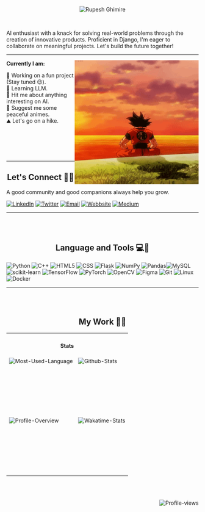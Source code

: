 <p align="center">
<img src="https://readme-typing-svg.herokuapp.com?font=Fira+Code&size=28&duration=3003&pause=500&center=true&vCenter=true&width=435&lines=Hey+there!;I+am+Rupesh+Ghimire.;Building+AI+based+products;Wanna+collaborate?;" alt="Rupesh Ghimire"  style="align:center"/>
</p>

<br>
<!-- <img src="https://github.com/rupeshghimire7/rupeshghimire7/blob/master/GithubCover.png" alt=" banner that says Rupesh Ghimire - Computer Engineering Undergrad, AI Enthusiast and Django Practitioner"> -->
<p>AI enthusiast with a knack for solving real-world problems through the creation of innovative products. Proficient in Django, I'm eager to collaborate on meaningful projects. Let's build the future together!</p> 
<hr>

<img align='right' src='https://github.com/rupeshghimire7/rupeshghimire7/blob/master/goku.gif' height="325" width="325"/>

<b>Currently I am:</b>
<br>
<ul style='list-style: none; padding-left: 0px'>
    <li>🔭 Working on a fun project (Stay tuned 😉).</li>
    <li>🧐 Learning LLM.</li>
    <li>💬 Hit me about anything interesting on AI.</li>
    <li>🍥 Suggest me some peaceful animes.</li>
    <li>⛰️ Let's go on a hike.</li>
</ul>
<br>
<br>
<br><br>
<hr>

<h2 align="center">  Let's Connect 🤝🌐</h2>
<p align="center">
  
A good community and good companions always help you grow.


[![LinkedIn](https://img.shields.io/badge/LinkedIn-%230077B5.svg?style=for-the-badge&logo=linkedin&logoColor=white)](https://linkedin.com/in/rupesh-ghimire7) [![Twitter](https://img.shields.io/badge/Twitter-%231DA1F2.svg?style=for-the-badge&logo=Twitter&logoColor=white)](https://twitter.com/_rupesh_7) [![Email](https://img.shields.io/badge/-Gmail-e51d0b?style=for-the-badge&logo=Gmail&logoColor=white)](mailto:rupeshghimire17@gmail.com) [![Webbsite](https://img.shields.io/badge/-Website-103?style=for-the-badge&logo=firefox&logoColor=white)](https://rupeshghimire7.github.io/Rupesh-Ghimire/) [![Medium](https://img.shields.io/badge/-Medium-721?style=for-the-badge&logo=hashnode&logoColor=white)](https://rupeshghimire7.medium.com) 
</p>

<hr>
<br>
<br>
<!-- Languages and Tools -->
<h2 align="center">  Language and Tools 💻🔧</h2>
<p align="center">
  
![Python](https://img.shields.io/badge/python-3670A0?style=for-the-badge&logo=python&logoColor=ffdd54) ![C++](https://img.shields.io/badge/c++-%2300599C.svg?style=for-the-badge&logo=c%2B%2B&logoColor=white) ![HTML5](https://img.shields.io/badge/html5-%23E34F26.svg?style=for-the-badge&logo=html5&logoColor=white) ![CSS](https://img.shields.io/badge/CSS-%23E34F26.svg?style=for-the-badge&logo=css3) ![Flask](https://img.shields.io/badge/flask-%23000.svg?style=for-the-badge&logo=flask&logoColor=white) ![NumPy](https://img.shields.io/badge/numpy-%23013243.svg?style=for-the-badge&logo=numpy&logoColor=white) ![Pandas](https://img.shields.io/badge/pandas-%23150458.svg?style=for-the-badge&logo=pandas&logoColor=white)![MySQL](https://img.shields.io/badge/MySQL-%2300599C.svg?style=for-the-badge&logo=MySQL&logoColor=white) ![scikit-learn](https://img.shields.io/badge/scikit--learn-%23F7931E.svg?style=for-the-badge&logo=scikit-learn&logoColor=white) ![TensorFlow](https://img.shields.io/badge/TensorFlow-%23FF6F00.svg?style=for-the-badge&logo=TensorFlow&logoColor=white) ![PyTorch](https://img.shields.io/badge/pytorch-%230F6F00.svg?style=for-the-badge&logo=pytorch&logoColor=white) ![OpenCV](https://img.shields.io/badge/opencv-%2300599C.svg?style=for-the-badge&logo=opencv&logoColor=white) ![Figma](https://img.shields.io/badge/figma-%23F24E1E.svg?style=for-the-badge&logo=figma&logoColor=white) ![Git](https://img.shields.io/badge/git-%23F24E1E.svg?style=for-the-badge&logo=git&logoColor=white) ![Linux](https://img.shields.io/badge/linux-%23F24E1E.svg?style=for-the-badge&logo=linux&logoColor=white) ![Docker](https://img.shields.io/badge/docker-%2300599C.svg?style=for-the-badge&logo=docker&logoColor=ffdd54)
</p>


<hr>
<br>
<br>

<!-- Contributions, Current Streak, Longest streak -->
<h2 align="center">  My Work 📁🚀</h2>
<table align="center">
    <tr>
        <th colspan="2">
            <h4>Stats</h4>
        </th>
    </tr>
    <tr>
        <td align="left">
            <img align="left" height="150vh" alt="Most-Used-Language"
                src="https://github-readme-stats.vercel.app/api/top-langs?username=rupeshghimire7&show_icons=true&theme=tokyonight&layout=compact" />
        </td>
        <td align="left">
            <img align="left" height="150vh" alt="Github-Stats"
                src="https://github-readme-stats.vercel.app/api?username=rupeshghimire7&show_icons=true&theme=tokyonight" />
        </td>
    </tr>
    <tr>
        <td align="left">
            <img align="left" height="150vh" alt="Profile-Overview"
                src="https://github-readme-streak-stats.herokuapp.com/?user=rupeshghimire7&theme=tokyonight" />
        </td>
        <td align="left">
            <img align="left" height="150vh" alt="Wakatime-Stats"
                src="https://github-readme-stats.vercel.app/api/wakatime?username=rupesh_ghimire7&theme=tokyonight&langs_count=4" />
        </td>
    </tr>
</table>


<br>
<br>

<img align="right" alt="Profile-views"
    src="https://komarev.com/ghpvc/?username=rupeshghimire7&style=for-the-badge&color=3e68d7" />
